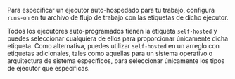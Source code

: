 Para especificar un ejecutor auto-hospedado para tu trabajo, configura `runs-on` en tu archivo de flujo de trabajo con las etiquetas de dicho ejecutor.

Todos los ejecutores auto-programados tienen la etiqueta `self-hosted` y puedes seleccionar cualquiera de ellos para proporcionar únicamente dicha etiqueta. Como alternativa, puedes utilizar `self-hosted` en un arreglo con etiquetas adicionales, tales como aquellas para un sistema operativo o arquitectura de sistema específicos, para seleccionar únicamente los tipos de ejecutor que especificas.
